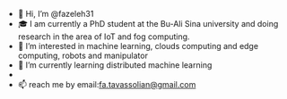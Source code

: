 - 👋 Hi, I’m @fazeleh31
- 🎓 I am currently a PhD student at the Bu-Ali Sina university and doing research in the area of IoT and fog computing. 
- 👀 I’m interested in machine learning, clouds computing and edge computing, robots and manipulator
- 🌱 I’m currently learning distributed machine learning
- 
- 📫 reach me by email:fa.tavassolian@gmail.com 

<!---
fazeleh31/fazeleh31 is a ✨ special ✨ repository because its `README.md` (this file) appears on your GitHub profile.
You can click the Preview link to take a look at your changes.
--->
